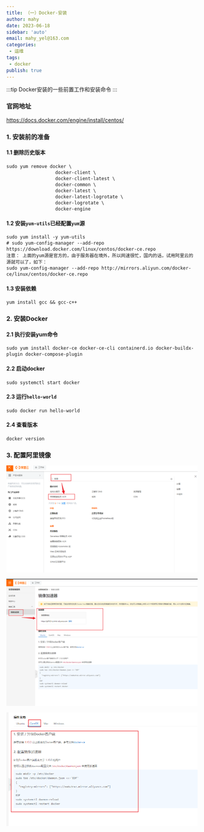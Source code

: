 ```yaml
---
title: （一）Docker-安装
author: mahy
date: 2023-06-18
sidebar: 'auto'
email: mahy_yel@163.com
categories:
 - 运维
tags:
 - docker
publish: true
---
```


:::tip
  Docker安装的一些前置工作和安装命令
:::
<!-- more -->

### 官网地址

<https://docs.docker.com/engine/install/centos/>

### 1. 安装前的准备

#### 1.1 删除历史版本

```shell
sudo yum remove docker \
                  docker-client \
                  docker-client-latest \
                  docker-common \
                  docker-latest \
                  docker-latest-logrotate \
                  docker-logrotate \
                  docker-engine
```

#### 1.2  安装`yum-utils`已经配置`yum`源

```shell
sudo yum install -y yum-utils
# sudo yum-config-manager --add-repo https://download.docker.com/linux/centos/docker-ce.repo
注意： 上面的yum源是官方的，由于服务器在境外，所以网速很忙，国内的话，试用阿里云的源就可以了，如下：
sudo yum-config-manager --add-repo http://mirrors.aliyun.com/docker-ce/linux/centos/docker-ce.repo
```

#### 1.3 安装依赖

```shell
yum install gcc && gcc-c++
```



### 2. 安装Docker

#### 2.1 执行安装yum命令

```shell
sudo yum install docker-ce docker-ce-cli containerd.io docker-buildx-plugin docker-compose-plugin
```

#### 2.2 启动docker

```shell
sudo systemctl start docker
```

#### 2.3 运行`hello-world`

```shell
sudo docker run hello-world
```

#### 2.4 查看版本

```shell
docker version
```

### 3. 配置阿里镜像

![An image](./assets/image-20230618151049976.png)

![An image](./assets/image-20230618151143843.png)

![An image](./assets/image-20230618151207691.png)